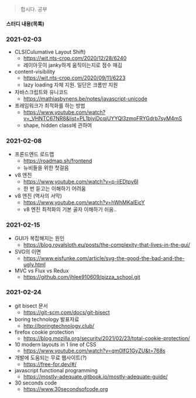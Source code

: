 > 합시다. 공부



#### 스터디 내용(목록)

### 2021-02-03
- CLS(Culumative Layout Shift)
  - https://wit.nts-crop.com/2020/12/28/6240
  - 레이아웃이 janky하게 움직이는지로 점수 매김
- content-visibility
  - https://wit.nts-crop.com/2020/09/11/6223
  - lazy loading 자체 지원. 일단은 크롬만 지원
- 자바스크립트와 유니코드
  - https://mathiasbynens.be/notes/javascript-unicode
- 프레임워크가 최적화를 하는 방법
  - https://www.youtube.com/watch?v=_VHNTC67NR8&list=PL1bjvjDcqjUYYQl3zmoFRYGdrb7syM4mS
  - shape, hidden class에 관하여


### 2021-02-08

- 프론드엔드 로드맵
  - https://roadmap.sh/frontend 
  - 뉴비들을 위한 첫걸음
- v8 엔진
  - https://www.youtube.com/watch?v=p-iiEDtpy6I
  - 한 번 듣고는 이해하기 어려움
- v8 엔진 (역사의 서막)
  - https://www.youtube.com/watch?v=hWhMKalEicY
  - v8 엔진 최적화의 기본 골자 이해하기 쉬움..
  
### 2021-02-15

- GUI가 복잡해지는 원인
  - https://blog.royalsloth.eu/posts/the-complexity-that-lives-in-the-gui/
- SVG의 이면
  - https://www.eisfunke.com/article/svg-the-good-the-bad-and-the-ugly.html
- MVC vs Flux vs Redux
  - https://github.com/jhlee910609/pizza_school.git


### 2021-02-24

- git bisect 문서
  - https://git-scm.com/docs/git-bisect
- boring technology 발표자료
  - http://boringtechnology.club/
- firefox cookie protection
  - https://blog.mozilla.org/security/2021/02/23/total-cookie-protection/
- 10 modern layouts in 1 line of CSS
  - https://www.youtube.com/watch?v=qm0IfG1GyZU&t=768s
- 개발에 도움되는 무료 웹사이트(?)
  - https://free-for.dev/#/
- javascript functional programming
  - https://mostly-adequate.gitbook.io/mostly-adequate-guide/
- 30 seconds code
  - https://www.30secondsofcode.org
